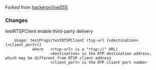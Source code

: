 Forked from [hackeron/live555](https://github.com/hackeron/live555)<br /> 

### Changes
testRTSPClient enable third-party delivery

		Usage: testProgs/testRTSPClient rtsp-url [<destination> [<client_port>]]
		        where   <rtsp-url> is a "rtsp://" URL)
		                <destination> is the RTP destination address, which may be different from RTSP client address
		                <client_port> is the RTP client port number
